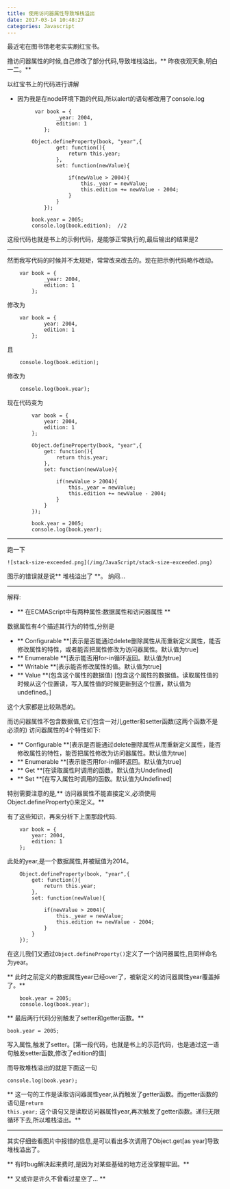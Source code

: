 ```yaml
---
title: 使用访问器属性导致堆栈溢出
date: 2017-03-14 10:48:27
categories: Javascript
---
```


最近宅在图书馆老老实实刷红宝书。

撸访问器属性的时候,自己修改了部分代码,导致堆栈溢出。** 昨夜夜观天象,明白一二。**

以红宝书上的代码进行讲解
- 因为我是在node环境下跑的代码,所以alert的语句都改用了console.log

```
         var book = {
                _year: 2004,
                edition: 1
            };

        Object.defineProperty(book, "year",{
                get: function(){
                    return this.year;
                },
                set: function(newValue){

                    if(newValue > 2004){
                        this._year = newValue;
                        this.edition += newValue - 2004;
                    }
                }
            });

        book.year = 2005;
        console.log(book.edition);  //2
```
这段代码也就是书上的示例代码，是能够正常执行的,最后输出的结果是2

************************

然而我写代码的时候并不太规矩，常常改来改去的。现在把示例代码略作改动。
```
    var book = {
            _year: 2004,
            edition: 1
        };
```
修改为
```
    var book = {
            year: 2004,
            edition: 1
        };
```
且
```
    console.log(book.edition);
```
修改为
```
    console.log(book.year);
```
现在代码变为
```
        var book = {
            year: 2004,
            edition: 1
        };

        Object.defineProperty(book, "year",{
            get: function(){
                return this.year;
            },
            set: function(newValue){

                if(newValue > 2004){
                    this._year = newValue;
                    this.edition += newValue - 2004;
                }
            }
        });

        book.year = 2005;
        console.log(book.year);
```
******************************
跑一下
```
![stack-size-exceeded.png](/img/JavaScript/stack-size-exceeded.png)
```
图示的错误就是说** 堆栈溢出了 **。
纳闷...

******************************

解释:
- ** 在ECMAScript中有两种属性:数据属性和访问器属性 **

数据属性有4个描述其行为的特性,分别是
- ** Configurable **[表示是否能通过delete删除属性从而重新定义属性，能否修改属性的特性，或者能否把属性修改为访问器属性。默认值为true]
- ** Enumerable **[表示能否用for-in循环返回。默认值为true]
- ** Writable **[表示能否修改属性的值。默认值为true]
- ** Value **(包含这个属性的数据值) [包含这个属性的数据值。读取属性值的时候从这个位置读，写入属性值的时候更新到这个位置，默认值为undefined。]

这个大家都是比较熟悉的。

而访问器属性不包含数据值,它们包含一对儿getter和setter函数(这两个函数不是必须的)
访问器属性的4个特性如下:

- ** Configurable **[表示是否能通过delete删除属性从而重新定义属性，能否修改属性的特性，能否把属性修改为访问器属性。默认值为true]
- ** Enumerable **[表示能否用for-in循环返回。默认值为true]
- ** Get **[在读取属性时调用的函数。默认值为Undefined]
- ** Set **[在写入属性时调用的函数。默认值为Undefined]

特别需要注意的是,** 访问器属性不能直接定义,必须使用Object.defineProperty()来定义。**

有了这些知识，再来分析下上面那段代码.
```
    var book = {
        year: 2004,
        edition: 1
    };
```
此处的year,是一个数据属性,并被赋值为2014。
```
    Object.defineProperty(book, "year",{
        get: function(){
            return this.year;
        },
        set: function(newValue){

            if(newValue > 2004){
                this._year = newValue;
                this.edition += newValue - 2004;
            }
        }
    });
```
在这儿我们又通过<code>Object.defineProperty()</code>定义了一个访问器属性,且同样命名为year。

** 此时之前定义的数据属性year已经over了，被新定义的访问器属性year覆盖掉了。**
```
    book.year = 2005;
    console.log(book.year);
```
** 最后两行代码分别触发了setter和getter函数。**

<code>book.year = 2005;</code>

写入属性,触发了setter。[第一段代码，也就是书上的示范代码，也是通过这一语句触发setter函数,修改了edition的值]

而导致堆栈溢出的就是下面这一句

<code>console.log(book.year);</code>

** 这一句的工作是读取访问器属性year,从而触发了getter函数。而getter函数的语句是<code>return this.year;</code>
这个语句又是读取访问器属性year,再次触发了getter函数。递归无限循环下去,所以堆栈溢出。**

****************************************

其实仔细些看图片中报错的信息,是可以看出多次调用了Object.get[as year]导致堆栈溢出了。

** 有时bug解决起来费时,是因为对某些基础的地方还没掌握牢固。**

** 又或许是许久不曾看过星空了... **

